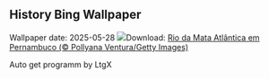 ## History Bing Wallpaper
Wallpaper date: 2025-05-28
![](https://www.bing.com/th?id=OHR.DiaMataAtlantica2025_PT-BR6905728982_UHD.jpg&w=1000)Download: [Rio da Mata Atlântica em Pernambuco (© Pollyana Ventura/Getty Images)](https://www.bing.com/th?id=OHR.DiaMataAtlantica2025_PT-BR6905728982_UHD.jpg)

Auto get programm by LtgX
